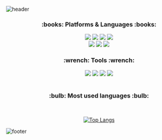 ![header](https://capsule-render.vercel.app/api?type=wave&color=auto&height=300&section=header&text=Welcome&fontSize=80&desc=Hana's%20GitHub%20Profile&descAlignY=61&descAlign=62)
<div align = "center">
  <h3> :books: Platforms & Languages :books: </h3>
</div>
<div align = "center">
  <img src="https://img.shields.io/badge/Java-007396?style=flat&logo=Java&logoColor=white" />
  <img src="https://img.shields.io/badge/HTML5-E34F26?style=flat&logo=HTML5&logoColor=white" />
  <img src="https://img.shields.io/badge/CSS3-1572B6?style=flat&logo=CSS3&logoColor=white" />
  <img src="https://img.shields.io/badge/JavaScript-F7DF1E?style=flat&logo=JavaScript&logoColor=white" />
  <br>
  <img src="https://img.shields.io/badge/Oracle-F80000?style=flat&logo=Oracle&logoColor=white" />
  <img src="https://img.shields.io/badge/MySQL-4479A1?style=flat&logo=MySQL&logoColor=white" />
  <img src="https://img.shields.io/badge/Spring-6DB33F?style=flat&logo=Spring&logoColor=white" />
  
 <h3> :wrench: Tools :wrench: </h3>

  <img src="https://img.shields.io/badge/eclipseide-2C2255?style=flat&logo=eclipseide&logoColor=white" />
  <img src="https://img.shields.io/badge/visualstudiocode-007ACC?style=flat&logo=visualstudiocode&logoColor=white" />
  <img src="https://img.shields.io/badge/apachetomcat-F8DC75?style=flat&logo=apachetomcat&logoColor=white" />
  <img src="https://img.shields.io/badge/github-181717?style=flat&logo=github&logoColor=white" />
</div>
<br>

<div align = "center">


<h3> :bulb: Most used languages :bulb: </h3>
<br>

  [![Top Langs](https://github-readme-stats.vercel.app/api/top-langs/?username=MiniPPi)](https://github.com/MiniPPi/github-readme-stats)
  
</div>


![footer](https://capsule-render.vercel.app/api?section=footer&type=waving&color=auto&height=200)


